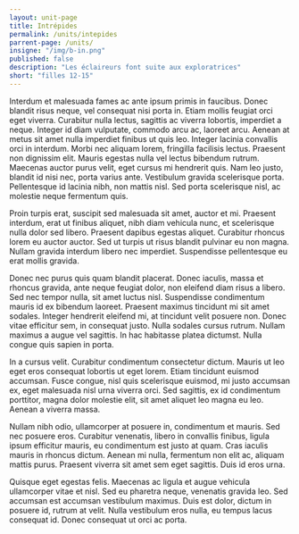```yaml
---
layout: unit-page
title: Intrépides
permalink: /units/intepides
parrent-page: /units/
insigne: "/img/b-in.png"
published: false
description: "Les éclaireurs font suite aux exploratrices"
short: "filles 12-15"
---
```


Interdum et malesuada fames ac ante ipsum primis in faucibus. Donec blandit risus neque, vel consequat nisi porta in. Etiam mollis feugiat orci eget viverra. Curabitur nulla lectus, sagittis ac viverra lobortis, imperdiet a neque. Integer id diam vulputate, commodo arcu ac, laoreet arcu. Aenean at metus sit amet nulla imperdiet finibus ut quis leo. Integer lacinia convallis orci in interdum. Morbi nec aliquam lorem, fringilla facilisis lectus. Praesent non dignissim elit. Mauris egestas nulla vel lectus bibendum rutrum. Maecenas auctor purus velit, eget cursus mi hendrerit quis. Nam leo justo, blandit id nisi nec, porta varius ante. Vestibulum gravida scelerisque porta. Pellentesque id lacinia nibh, non mattis nisl. Sed porta scelerisque nisl, ac molestie neque fermentum quis.

Proin turpis erat, suscipit sed malesuada sit amet, auctor et mi. Praesent interdum, erat ut finibus aliquet, nibh diam vehicula nunc, et scelerisque nulla dolor sed libero. Praesent dapibus egestas aliquet. Curabitur rhoncus lorem eu auctor auctor. Sed ut turpis ut risus blandit pulvinar eu non magna. Nullam gravida interdum libero nec imperdiet. Suspendisse pellentesque eu erat mollis gravida.

Donec nec purus quis quam blandit placerat. Donec iaculis, massa et rhoncus gravida, ante neque feugiat dolor, non eleifend diam risus a libero. Sed nec tempor nulla, sit amet luctus nisl. Suspendisse condimentum mauris id ex bibendum laoreet. Praesent maximus tincidunt mi sit amet sodales. Integer hendrerit eleifend mi, at tincidunt velit posuere non. Donec vitae efficitur sem, in consequat justo. Nulla sodales cursus rutrum. Nullam maximus a augue vel sagittis. In hac habitasse platea dictumst. Nulla congue quis sapien in porta.

In a cursus velit. Curabitur condimentum consectetur dictum. Mauris ut leo eget eros consequat lobortis ut eget lorem. Etiam tincidunt euismod accumsan. Fusce congue, nisl quis scelerisque euismod, mi justo accumsan ex, eget malesuada nisl urna viverra orci. Sed sagittis, ex id condimentum porttitor, magna dolor molestie elit, sit amet aliquet leo magna eu leo. Aenean a viverra massa.

Nullam nibh odio, ullamcorper at posuere in, condimentum et mauris. Sed nec posuere eros. Curabitur venenatis, libero in convallis finibus, ligula ipsum efficitur mauris, eu condimentum est justo at quam. Cras iaculis mauris in rhoncus dictum. Aenean mi nulla, fermentum non elit ac, aliquam mattis purus. Praesent viverra sit amet sem eget sagittis. Duis id eros urna.

Quisque eget egestas felis. Maecenas ac ligula et augue vehicula ullamcorper vitae et nisl. Sed eu pharetra neque, venenatis gravida leo. Sed accumsan est accumsan vestibulum maximus. Duis est dolor, dictum in posuere id, rutrum at velit. Nulla vestibulum eros nulla, eu tempus lacus consequat id. Donec consequat ut orci ac porta.
